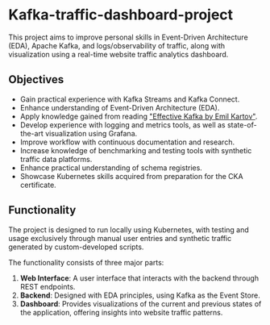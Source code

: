 # Kafka-traffic-dashboard-project

This project aims to improve personal skills in Event-Driven Architecture (EDA), Apache Kafka, and logs/observability of traffic, along with visualization using a real-time website traffic analytics dashboard.

## Objectives

- Gain practical experience with Kafka Streams and Kafka Connect.
- Enhance understanding of Event-Driven Architecture (EDA).
- Apply knowledge gained from reading ["Effective Kafka by Emil Kartov"](https://www.amazon.com/Effective-Kafka-Hands-Event-Driven-Applications/dp/B0863R7MKG).
- Develop experience with logging and metrics tools, as well as state-of-the-art visualization using Grafana.
- Improve workflow with continuous documentation and research.
- Increase knowledge of benchmarking and testing tools with synthetic traffic data platforms.
- Enhance practical understanding of schema registries.
- Showcase Kubernetes skills acquired from preparation for the CKA certificate.

## Functionality

The project is designed to run locally using Kubernetes, with testing and usage exclusively through manual user entries and synthetic traffic generated by custom-developed scripts.

The functionality consists of three major parts:

1. **Web Interface**: A user interface that interacts with the backend through REST endpoints.
2. **Backend**: Designed with EDA principles, using Kafka as the Event Store.
3. **Dashboard**: Provides visualizations of the current and previous states of the application, offering insights into website traffic patterns.
